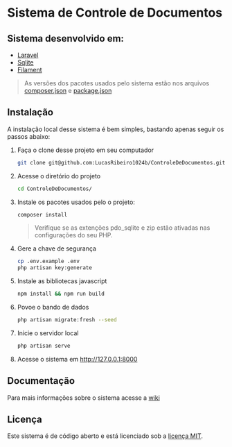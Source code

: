 # Sistema de Controle de Documentos

## Sistema desenvolvido em:

* [Laravel](https://laravel.com/)
* [Sqlite](https://www.sqlite.org/)
* [Filament](https://filamentphp.com/)

> As versões dos pacotes usados pelo sistema estão nos arquivos [composer.json](composer.json)  e [package.json](package.json)

## Instalação

A instalação local desse sistema é bem simples, bastando apenas seguir os passos abaixo:

1. Faça o clone desse projeto em seu computador

    ```sh
    git clone git@github.com:LucasRibeiro1024b/ControleDeDocumentos.git
    ```

2. Acesse o diretório do projeto

    ```sh
    cd ControleDeDocumentos/
    ```

3. Instale os pacotes usados pelo o projeto:

    ```sh
    composer install
    ```

    > Verifique se as extenções pdo_sqlite e zip estão ativadas nas configurações do seu PHP.

4. Gere a chave de segurança
    ```sh
    cp .env.example .env
    php artisan key:generate
    ```

5. Instale as bibliotecas javascript
    ```sh
    npm install && npm run build
    ```

6. Povoe o bando de dados
    ```sh
    php artisan migrate:fresh --seed
    ```

7. Inicie o servidor local
    ```sh
    php artisan serve
    ```

8. Acesse o sistema em http://127.0.0.1:8000

## Documentação

Para mais informações sobre o sistema acesse a [wiki](https://github.com/LucasRibeiro1024b/ControleDeDocumentos/wiki)

## Licença

Este sistema é de código aberto e está licenciado sob a [licença MIT](https://opensource.org/licenses/MIT).
